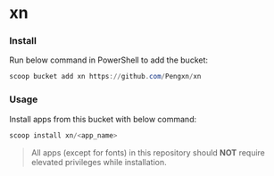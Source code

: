 # xn

### Install
Run below command in PowerShell to add the bucket:
``` powershell
scoop bucket add xn https://github.com/Pengxn/xn
```
### Usage
Install apps from this bucket with below command:
``` powershell
scoop install xn/<app_name>
```

> All apps (except for fonts) in this repository should **NOT** require elevated privileges while installation.
